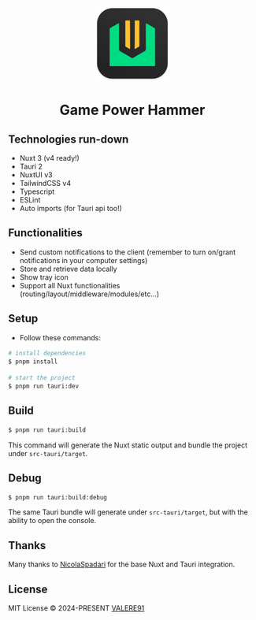 <style>h1 { border-bottom: 0; } </style>

<p align="center">
    <img width="150" src="./public/logo.png" alt="logo">
</p>
<h1 align="center">Game Power Hammer</h1>

## Technologies run-down

- Nuxt 3 (v4 ready!)
- Tauri 2
- NuxtUI v3
- TailwindCSS v4
- Typescript
- ESLint
- Auto imports (for Tauri api too!)

## Functionalities

- Send custom notifications to the client (remember to turn on/grant notifications in your computer settings)
- Store and retrieve data locally
- Show tray icon
- Support all Nuxt functionalities (routing/layout/middleware/modules/etc...)

## Setup

  - Follow these commands:

  ```sh
  # install dependencies
  $ pnpm install

  # start the project
  $ pnpm run tauri:dev
  ```

## Build

  ```sh
  $ pnpm run tauri:build
  ```

This command will generate the Nuxt static output and bundle the project under `src-tauri/target`.

## Debug

  ```sh
  $ pnpm run tauri:build:debug
  ```

The same Tauri bundle will generate under `src-tauri/target`, but with the ability to open the console.

## Thanks

Many thanks to [NicolaSpadari](https://github.com/NicolaSpadari) for the base Nuxt and Tauri integration.

## License

MIT License © 2024-PRESENT [VALERE91](https://github.com/VALERE91)
